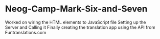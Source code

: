 # Neog-Camp-Mark-Six-and-Seven
Worked on wiring the HTML elements to JavaScript file
Setting up the Server and Calling it
Finally creating the translation app using the API from Funtranslations.com
